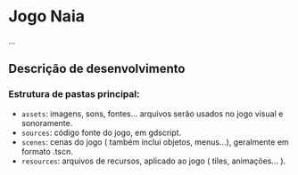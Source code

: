 # Jogo Naia

...

## Descrição de desenvolvimento

### Estrutura de pastas principal:

- `assets`: imagens, sons, fontes... arquivos serão usados no jogo visual e sonoramente.
- `sources`: código fonte do jogo, em gdscript.
- `scenes`: cenas do jogo ( também inclui objetos, menus...), geralmente em formato .tscn.
- `resources`: arquivos de recursos, aplicado ao jogo ( tiles, animações... ).
